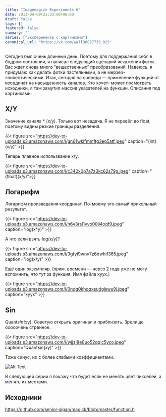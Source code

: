 ```yaml
---
title: "Imagemagick Experiments 6"
date: 2013-04-09T21:33:00+06:00
draft: false
tags: []
featured: false
summary: ""
series: ["Эксперименты с картинками"]
canonical_url: "https://vk.com/wall38057738_925"
---
```


Сегодня был очень длинный день. Поэтому для поддержания себя в бодром состоянии, я написал следующий сценарий искажения фоток. Вас ждет снова много “вещественных” преобразований. Надеюсь, я придумаю как делать фотки пастельными, а не мерзео-эпилептическими. Итак, сегодня на очереди — применение функций от координат на насыщенность каналов. Кто хочет- может посмотреть исходники, я там замутил массив указателей на функции. Описания под картинками.

## X/Y

Значение канала * (x/y). Только вот незадача. Я не перевёл во float, поэтому видны резкие границы разделения.

{{< figure src="https://dev-to-uploads.s3.amazonaws.com/i/gn61wklfmmftg3ep5atf.jpeg" caption="(int)(x/y)" >}}

Теперь плавное использвание x/y.

{{< figure src="https://dev-to-uploads.s3.amazonaws.com/i/c342x0p7a7z3kc62s79p.jpeg" caption="(float)(x/y)">}}

## Логарифм

Логарифм произведения координат. По-моему это самый прикольный результат.

{{< figure src="https://dev-to-uploads.s3.amazonaws.com/i/n6v3rsl1vvo00ji4oqf9.jpeg" caption="log(x*y)" >}}

А что если взять log(x/y)?

{{< figure src="https://dev-to-uploads.s3.amazonaws.com/i/3gfyi9wnv7z6dwhif365.jpeg" caption="log(x/y)" >}}

Ещё один экземпляр. (прим. времени — через 2 года уже не могу вспомнить, что тут за функция. Имя файла xyyx.)

{{< figure src="https://dev-to-uploads.s3.amazonaws.com/i/0ndg0khoqxeudglswu9j.jpeg" caption="xyyx" >}}

## Sin

Quant*sin(x*y). Советую открыть оригинал и приблизить. Зрелище ооооочень странное.

{{< figure src="https://dev-to-uploads.s3.amazonaws.com/i/wjjzi8e8uo52qqic5yco.jpeg" caption="Quant*sin(x*y)" >}}

Тоже синус, но с более слабыми коэффициентами.

![Alt Text](https://dev-to-uploads.s3.amazonaws.com/i/dv0ospy750vqf5vs8stp.jpeg)

В следующей серии я покажу что будет если не менять цвет пикселей, а менять их местами.

## Исходники

https://github.com/senior-sigan/magick/blob/master/function.h
